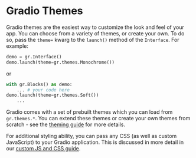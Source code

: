 # Gradio Themes

Gradio themes are the easiest way to customize the look and feel of your app. You can choose from a variety of themes, or create your own. To do so, pass the `theme=` kwarg to the `launch()` method of the `Interface`. For example:

```python
demo = gr.Interface()
demo.launch(theme=gr.themes.Monochrome())
```

or

```python
with gr.Blocks() as demo:
    ... # your code here
demo.launch(theme=gr.themes.Soft())
    ...
```

Gradio comes with a set of prebuilt themes which you can load from `gr.themes.*`. You can extend these themes or create your own themes from scratch - see the [theming guide](https://gradio.app/guides/theming-guide) for more details.

For additional styling ability, you can pass any CSS (as well as custom JavaScript) to your Gradio application. This is discussed in more detail in our [custom JS and CSS guide](/guides/custom-CSS-and-JS).

